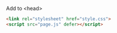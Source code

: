 
Add to \<head\>

```html
<link rel="stylesheet" href="style.css">
<script src="page.js" defer></script>
```




